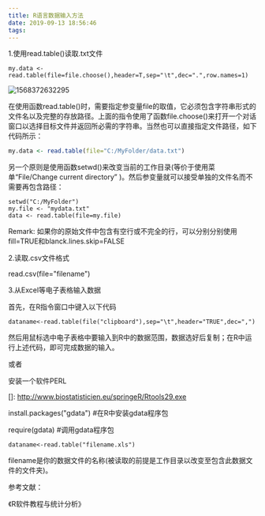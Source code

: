 ```yaml
---
title: R语言数据输入方法
date: 2019-09-13 18:56:46
tags:
---
```


1.使用read.table()读取.txt文件

```
my.data <- read.table(file=file.choose(),header=T,sep="∖t",dec=".",row.names=1)
```

![1568372632295](C:\Users\ASUS\AppData\Roaming\Typora\typora-user-images\1568372632295.png)

在使用函数read.table()时，需要指定参变量file的取值，它必须包含字符串形式的文件名以及完整的存放路径。上面的指令使用了函数file.choose()来打开一个对话窗口以选择目标文件并返回所必需的字符串。当然也可以直接指定文件路径，如下代码所示：

```R
my.data <- read.table(file="C:/MyFolder/data.txt")
```

另一个原则是使用函数setwd()来改变当前的工作目录(等价于使用菜单“File/Change current directory” )。然后参变量就可以接受单独的文件名而不需要再包含路径：

```
setwd("C:/MyFolder")
my.file <- "mydata.txt"
data <- read.table(file=my.file)
```

Remark: 如果你的原始文件中包含有空行或不完全的行，可以分别分别使用fill=TRUE和blanck.lines.skip=FALSE

2.读取.csv文件格式

read.csv(file="filename")

3.从Excel等电子表格输入数据

首先，在R指令窗口中键入以下代码

```
dataname<-read.table(file("clipboard"),sep="\t",header="TRUE",dec=",")
```

然后用鼠标选中电子表格中要输入到R中的数据范围，数据选好后复制；在R中运行上述代码，即可完成数据的输入。

或者

安装一个软件PERL

[]: http://www.biostatisticien.eu/springeR/Rtools29.exe

install.packages("gdata")  #在R中安装gdata程序包

require(gdata)   #调用gdata程序包

```
dataname<-read.table("filename.xls")
```

filename是你的数据文件的名称(被读取的前提是工作目录以改变至包含此数据文件的文件夹)。

参考文献：

《R软件教程与统计分析》